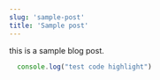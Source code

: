 ```yaml
---
slug: 'sample-post'
title: 'Sample post'
---
```


this is a sample blog post.

```javascript
  console.log("test code highlight")
```
